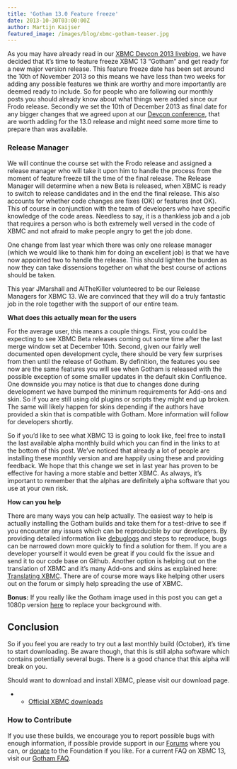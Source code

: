 ```yaml
---
title: 'Gotham 13.0 Feature freeze'
date: 2013-10-30T03:00:00Z
author: Martijn Kaijser
featured_image: /images/blog/xbmc-gotham-teaser.jpg
---
```

As you may have already read in our [XBMC Devcon 2013 liveblog,](https://kodi.wiki/xbmc-devcon-2013-liveblog/) we have decided that it’s time to feature freeze XBMC 13 “Gotham” and get ready for a new major version release. This feature freeze date has been set around the 10th of November 2013 so this means we have less than two weeks for adding any possible features we think are worthy and more importantly are deemed ready to include. So for people who are following our monthly posts you should already know about what things were added since our Frodo release. Secondly we set the 10th of December 2013 as final date for any bigger changes that we agreed upon at our [Devcon conference](https://kodi.wiki/xbmc-devcon-2013-liveblog/), that are worth adding for the 13.0 release and might need some more time to prepare than was available.

 ### Release Manager

 We will continue the course set with the Frodo release and assigned a release manager who will take it upon him to handle the process from the moment of feature freeze till the time of the final release. The Release Manager will determine when a new Beta is released, when XBMC is ready to switch to release candidates and in the end the final release. This also accounts for whether code changes are fixes (OK) or features (not OK). This of course in conjunction with the team of developers who have specific knowledge of the code areas. Needless to say, it is a thankless job and a job that requires a person who is both extremely well versed in the code of XBMC and not afraid to make people angry to get the job done.

 One change from last year which there was only one release manager (which we would like to thank him for doing an excellent job) is that we have now appointed two to handle the release. This should lighten the burden as now they can take dissensions together on what the best course of actions should be taken.

 This year JMarshall and AlTheKiller volunteered to be our Release Managers for XBMC 13. We are convinced that they will do a truly fantastic job in the role together with the support of our entire team.

 **What does this actually mean for the users**

 For the average user, this means a couple things. First, you could be expecting to see XBMC Beta releases coming out some time after the last merge window set at December 10th. Second, given our fairly well documented open development cycle, there should be very few surprises from then until the release of Gotham. By definition, the features you see now are the same features you will see when Gotham is released with the possible exception of some smaller updates in the default skin Confluence. One downside you may notice is that due to changes done during development we have bumped the minimum requirements for Add-ons and skin. So if you are still using old plugins or scripts they might end up broken. The same will likely happen for skins depending if the authors have provided a skin that is compatible with Gotham. More information will follow for developers shortly.

 So if you’d like to see what XBMC 13 is going to look like, feel free to install the last available alpha monthly build which you can find in the links to at the bottom of this post. We’ve noticed that already a lot of people are installing these monthly version and are happily using these and providing feedback. We hope that this change we set in last year has proven to be effective for having a more stable and better XBMC. As always, it’s important to remember that the alphas are definitely alpha software that you use at your own risk.

 **How can you help**

 There are many ways you can help actually. The easiest way to help is actually installing the Gotham builds and take them for a test-drive to see if you encounter any issues which can be reproducible by our developers. By providing detailed information like [debuglogs](https://kodi.wiki/view/Log_file) and steps to reproduce, bugs can be narrowed down more quickly to find a solution for them. If you are a developer yourself it would even be great if you could fix the issue and send it to our code base on Github. Another option is helping out on the translation of XBMC and it’s many Add-ons and skins as explained here: [Translating XBMC](https://forum.kodi.tv/showthread.php?tid=141158&amp;amp;pid=1198024). There are of course more ways like helping other users out on the forum or simply help spreading the use of XBMC.

 **Bonus:** If you really like the Gotham image used in this post you can get a 1080p version [here](/sites/default/files/uploads/xbmc-gotham-teaser.jpg) to replace your background with.

 Conclusion
----------

 So if you feel you are ready to try out a last monthly build (October), it’s time to start downloading. Be aware though, that this is still alpha software which contains potentially several bugs. There is a good chance that this alpha will break on you.

 Should want to download and install XBMC, please visit our download page.

 
 * * [Official XBMC downloads](https://kodi.wiki/download/)
 
  

 ### How to Contribute

 If you use these builds, we encourage you to report possible bugs with enough information, if possible provide support in our [Forums](https://forum.kodi.tv/ "XBMC Forums") where you can, or [donate](https://kodi.wiki/contribute/donate/ "XBMC Foundation Donations") to the Foundation if you like. For a current FAQ on XBMC 13, visit our [Gotham FAQ](https://kodi.wiki/view/XBMC_v13_(Gotham)_FAQ "XBMC 13 FAQ").

  

 
